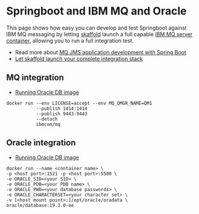 # Springboot and IBM MQ and Oracle
This page shows how easy you can develop and test Springboot against IBM MQ messaging by letting [skaffold](https://itnext.io/continuous-spring-boot-deployment-in-kubernetes-using-jib-and-skaffold-11fd3c71d941) launch a full capable [IBM MQ server container](https://github.com/ibm-messaging/mq-container), allowing you to run a full integration test.

* Read more about [MQ JMS application development with Spring Boot](https://developer.ibm.com/tutorials/mq-jms-application-development-with-spring-boot/)
* [Let skaffold launch your complete integration stack](https://github.com/GoogleContainerTools/skaffold/tree/master/examples/microservices)

## MQ integration

* [Running Oracle DB image](https://github.com/ibm-messaging/mq-container)

```
docker run ‑‑env LICENSE=accept ‑‑env MQ_QMGR_NAME=QM1
           ‑‑publish 1414:1414
           ‑‑publish 9443:9443
           ‑‑detach
           ibmcom/mq
```

## Oracle integration

* [Running Oracle DB image](https://github.com/oracle/docker-images/blob/master/OracleDatabase/SingleInstance/README.md)

```
docker run --name <container name> \
-p <host port>:1521 -p <host port>:5500 \
-e ORACLE_SID=<your SID> \
-e ORACLE_PDB=<your PDB name> \
-e ORACLE_PWD=<your database passwords> \
-e ORACLE_CHARACTERSET=<your character set> \
-v [<host mount point>:]/opt/oracle/oradata \
oracle/database:19.3.0-ee

```

